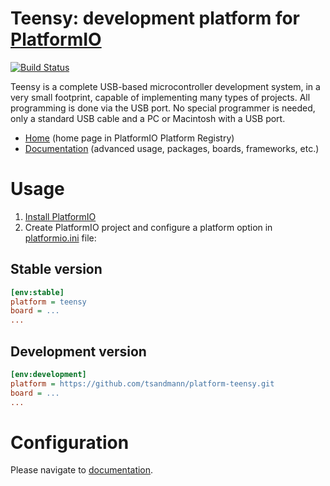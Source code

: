 # Teensy: development platform for [PlatformIO](http://platformio.org)

[![Build Status](https://github.com/tsandmann/platform-teensy/workflows/Examples/badge.svg)](https://github.com/tsandmann/platform-teensy/actions)

Teensy is a complete USB-based microcontroller development system, in a very small footprint, capable of implementing many types of projects. All programming is done via the USB port. No special programmer is needed, only a standard USB cable and a PC or Macintosh with a USB port.

* [Home](http://platformio.org/platforms/teensy) (home page in PlatformIO Platform Registry)
* [Documentation](http://docs.platformio.org/page/platforms/teensy.html) (advanced usage, packages, boards, frameworks, etc.)

# Usage

1. [Install PlatformIO](http://platformio.org)
2. Create PlatformIO project and configure a platform option in [platformio.ini](http://docs.platformio.org/page/projectconf.html) file:

## Stable version

```ini
[env:stable]
platform = teensy
board = ...
...
```

## Development version

```ini
[env:development]
platform = https://github.com/tsandmann/platform-teensy.git
board = ...
...
```

# Configuration

Please navigate to [documentation](http://docs.platformio.org/page/platforms/teensy.html).
